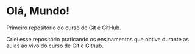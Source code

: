 # Olá, Mundo!
 Primeiro repositório do curso de Git e GitHub.

 Criei esse repositório praticando os ensinamentos que obtive durante as aulas ao vivo do curso de Git e Github.
